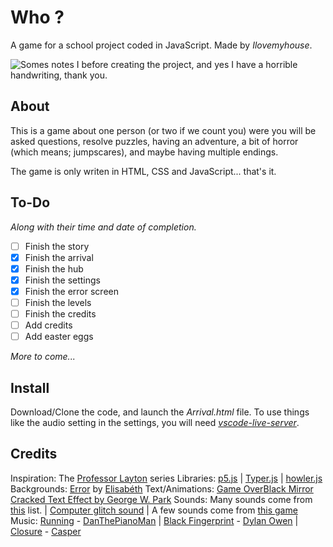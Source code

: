 ﻿# Who ?
A game for a school project coded in JavaScript.
Made by *Ilovemyhouse*.

![Somes notes I before creating the project, and yes I have a horrible handwriting, thank you.](https://cdn.discordapp.com/attachments/670769691936948265/938693325832216617/image0.jpg)
## About
This is a game about one person (or two if we count you) were you will be asked questions, resolve puzzles, having an adventure, a bit of horror (which means; jumpscares), and maybe having multiple endings.

The game is only writen in HTML, CSS and JavaScript... that's it.
## To-Do
*Along with their time and date of completion.*
 - [ ] Finish the story
 - [x] Finish the arrival
 - [X] Finish the hub
 - [X] Finish the settings
 - [X] Finish the error screen
 - [ ] Finish the levels
 - [ ] Finish the credits
 - [ ] Add credits
 - [ ] Add easter eggs

 *More to come...*

## Install
Download/Clone the code, and launch the *Arrival.html* file.
To use things like the audio setting in the settings, you will need [*vscode-live-server*](https://github.com/ritwickdey/vscode-live-server).

## Credits
Inspiration: The [Professor Layton](https://www.laytonseries.com/) series
Libraries: [p5.js](https://p5js.org/) | [Typer.js](https://steven.codes/typerjs/) | [howler.js](https://github.com/goldfire/howler.js)
Backgrounds: [Error](https://github.com/Ilovemyhous/Who/blob/main/Game/Error/HTML.html) by [Elisabéth](https://codepen.io/elisabethdiang/pen/WNbBxXq)
Text/Animations: [Game Over](https://github.com/Ilovemyhoud/Who/blob/main/Game/GameOver/HTML.html)[Black Mirror Cracked Text Effect by George W. Park](https://codepen.io/GeorgePark/pen/jeBbGN)
Sounds: Many sounds come from [this](https://docs.google.com/document/d/1E1xIQhgPNj1vrtfPS7yZrl1tiCpzFN3uczYo1TNZkNg/edit) list. | [Computer glitch sound](https://freesound.org/people/InspectorJ/sounds/573189/) | A few sounds come from [this game](https://gamejolt.com/games/FinalNights4/267878)
Music: [Running](https://open.spotify.com/track/3muQrtTOlkstoOqanoRWSF?si=a7d2f96580b045c5) - [DanThePianoMan](https://open.spotify.com/artist/3xtsfEhoTbTujLBC1LYc4m?si=TelLxHi5RFWThRMvCV6q5A) | [Black Fingerprint](https://www.youtube.com/watch?v=Uk5zngU-aAE) - [Dylan Owen](https://www.fiverr.com/dylanowen320/compose-and-produce-for-film-and-games) | [Closure](https://finalnights.bandcamp.com/track/closure) - [Casper](https://gamejolt.com/games/FinalNights4/267878)